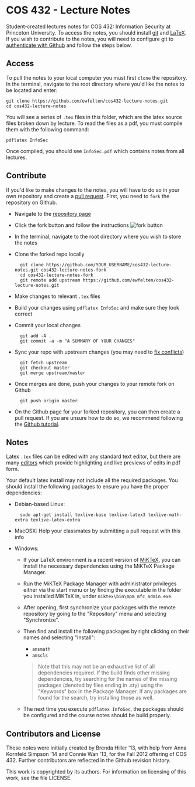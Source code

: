 COS 432 - Lecture Notes
=======================

Student-created lectures notes for COS 432: Information Security
at Princeton University. To access the notes, you should install
[git](http://git-scm.com/book/en/Getting-Started-Installing-Git) and 
[LaTeX](https://en.wikibooks.org/wiki/LaTeX/Installation).
If you wish to contribute to the notes, you will need to configure git to
[authenticate with Github](https://help.github.com/articles/set-up-git#next-steps-authenticating-to-github-from-git)
and follow the steps below.

Access
------

To pull the notes to your local computer you must first `clone` the repository.
In the terminal, navigate to the root directory where you'd like the notes to
be located and enter:

    git clone https://github.com/ewfelten/cos432-lecture-notes.git
    cd cos432-lecture-notes

You will see a series of `.tex` files in this folder, which are the latex
source files broken down by lecture. To read the files as a pdf, you must
compile them with the following command:

    pdflatex InfoSec

Once compiled, you should see `InfoSec.pdf` which contains notes from all
lectures.

Contribute
----------
If you'd like to make changes to the notes, you will have to do so in your own
repository and create a [pull request](https://help.github.com/articles/using-pull-requests). 
First, you need to `fork` the repository on Github. 

- Navigate to the [repository page](https://github.com/ewfelten/cos432-lecture-notes)
- Click the fork button and follow the instructions ![fork
    button](https://github-images.s3.amazonaws.com/help/repository/fork_button.jpg)
- In the terminal, navigate to the root directory where you wish to store the
    notes
- Clone the forked repo locally

        git clone https://github.com/YOUR_USERNAME/cos432-lecture-notes.git cos432-lecture-notes-fork
        cd cos432-lecture-notes-fork
        git remote add upstream https://github.com/ewfelten/cos432-lecture-notes.git

- Make changes to relevant `.tex` files
- Build your changes using `pdflatex InfoSec` and make sure they look correct
- Commit your local changes
        
        git add -A .
        git commit -a -m "A SUMMARY OF YOUR CHANGES"

- Sync your repo with upstream changes (you may need to
    [fix conflicts](https://stackoverflow.com/questions/161813/fix-merge-conflicts-in-git))
        
        git fetch upstream
        git checkout master
        git merge upstream/master

- Once merges are done, push your changes to your remote fork on Github
        
        git push origin master

- On the Github page for your forked repository, you can then create a pull
    request. If you are unsure how to do so, we recommend following the [Github
    tutorial](https://help.github.com/articles/using-pull-requests#before-you-begin).

Notes
-----

Latex `.tex` files can be edited with any standard text editor, but there are
many [editors](https://en.wikibooks.org/wiki/LaTeX/Installation#Editors) which
provide highlighting and live previews of edits in pdf form.

Your default latex install may not include all the required packages. You
should install the following packages to ensure you have the proper
dependencies:

- Debian-based Linux: 

        sudo apt-get install texlive-base texlive-latex3 texlive-math-extra texlive-latex-extra

- MacOSX: Help your classmates by submitting a pull request with this info
- Windows: 
	- If your LaTeX environment is a recent version of [MiKTeX](http://miktex.org/), you can install the necessary dependencies using the MiKTeX Package Manager.
	- Run the MiKTeX Package Manager with administrator privileges either via the start menu or by finding the executable in the folder you installed MiKTeX in, under `miktex\bin\mpm_mfc_admin.exe`. 
	- After opening, first synchronize your packages with the remote repository by going to the "Repository" menu and selecting "Synchronize".
	- Then find and install the following packages by right clicking on their names and selecting "Install":
		- `amsmath`
		- `amscls`
 
		> Note that this may not be an exhaustive list of all dependencies required. If the build finds other missing dependencies, try searching for the names of the missing packages (denoted by files ending in .sty) using the "Keywords" box in the Package Manager. If any packages are found for the search, try installing those as well. 
	- The next time you execute `pdflatex InfoSec`, the packages should be configured and the course notes should be build properly.

Contributors and License
------------------------

These notes were initially created by Brenda Hiller '13, with
help from Anna Kornfeld Simpson '14 and Connie Wan '13, for
the Fall 2012 offering of COS 432.  Further contributors are
reflected in the Github revision history.

This work is copyrighted by its authors.
For information on licensing of this work, see the file LICENSE.
